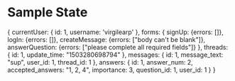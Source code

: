 # Sample State

{
  currentUser: {
    id: 1,
    username: 'virgilearp'
  },
  forms: {
    signUp: {errors: []},
    logIn: {errors: []},
    createMessage: {errors: ["body can't be blank"]},
    answerQuestion: {errors: ["please complete all required fields"]}
  },
  threads: {
    id: 1,
    update_time: "1503280698794"
  },
  messages: {
    id: 1,
    message_text: "sup",
    user_id: 1,
    thread_id: 1
  },
  answers: {
    id: 1,
    answer_num: 2,
    accepted_answers: "1, 2, 4",
    importance: 3,
    question_id: 1,
    user_id: 1
  }
}
